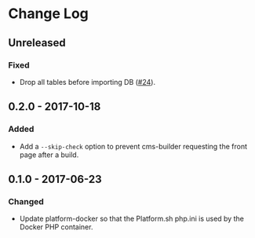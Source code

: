# Change Log

## Unreleased
### Fixed
- Drop all tables before importing DB ([#24]).

## 0.2.0 - 2017-10-18
### Added
- Add a `--skip-check` option to prevent cms-builder requesting the front page after a build.

## 0.1.0 - 2017-06-23
### Changed
- Update platform-docker so that the Platform.sh php.ini is used by the Docker PHP container.

[#24]: https://github.com/tes/cms-builder/issues/24
